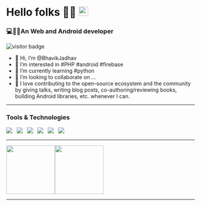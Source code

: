 #  Hello folks 🙋‍♂️ <img src="https://media.giphy.com/media/hvRJCLFzcasrR4ia7z/giphy.gif" width="25px"> 
<h3>💻👨‍💻An Web and Android developer</h3> <img src="https://visitor-badge.glitch.me/badge?page_id=BhavikJadhav" alt="visitor badge"/>

- 👋 Hi, I’m @BhavikJadhav
- 👀 I’m interested in #PHP #android #firebase 
- 🌱 I’m currently learning #python
- 💞️ I’m looking to collaborate on ...
- 🤗  I love contributing to the open-source ecosystem and the community by giving talks, writing blog posts, co-authoring/reviewing books, building Android libraries, etc. whenever I can.<br/>
<!---
BhavikJadhav/BhavikJadhav is a ✨ special ✨ repository because its `README.md` (this file) appears on your GitHub profile.
You can click the Preview link to take a look at your changes.
--->
<hr>
<h3>Tools & Technologies</h2>
<p>
   <img src="https://img.shields.io/badge/Android%20-%23F7DF1E.svg?&style=for-the-badge&color=00D8FF" />&nbsp;&nbsp;
   <img src="https://img.shields.io/badge/Kotlin%20-%23F7DF1E.svg?&style=for-the-badge&color=E34F26" />&nbsp;&nbsp;
   <img src="https://img.shields.io/badge/Adobe XD%20-%23F7DF1E.svg?&style=for-the-badge&color=470137" />&nbsp;&nbsp;
   <img src="https://img.shields.io/badge/Firebase%20-%23F7DF1E.svg?&style=for-the-badge&color=5C9A37" />&nbsp;&nbsp; 
   <img src="https://img.shields.io/badge/Git%20-%23F7DF1E.svg?&style=for-the-badge&color=000" />&nbsp;&nbsp;
   <img src="https://img.shields.io/badge/GitHub%20-%23F7DF1E.svg?&style=for-the-badge&color=000" />&nbsp;&nbsp;
</p> 


<hr>

<img align="" height='130px' src="https://github-readme-stats.vercel.app/api?username=BhavikJadhav&show_icons=true&include_all_commits=true&theme=flag-india" /><img align="" height='130px' src="https://github-readme-stats.vercel.app/api/top-langs/?username=BhavikJadhav&hide_title=true&layout=compact&bg_color=0,73FDFF,D783FF&theme=graywhite" /> 

<hr>
